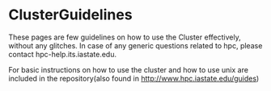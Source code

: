 # ClusterGuidelines
These pages are few guidelines on how to use the Cluster effectively, without any glitches. In case of any generic questions related to hpc, please contact hpc-help.its.iastate.edu.

For basic instructions on how to use the cluster and how to use unix are included in the repository(also found in http://www.hpc.iastate.edu/guides)


